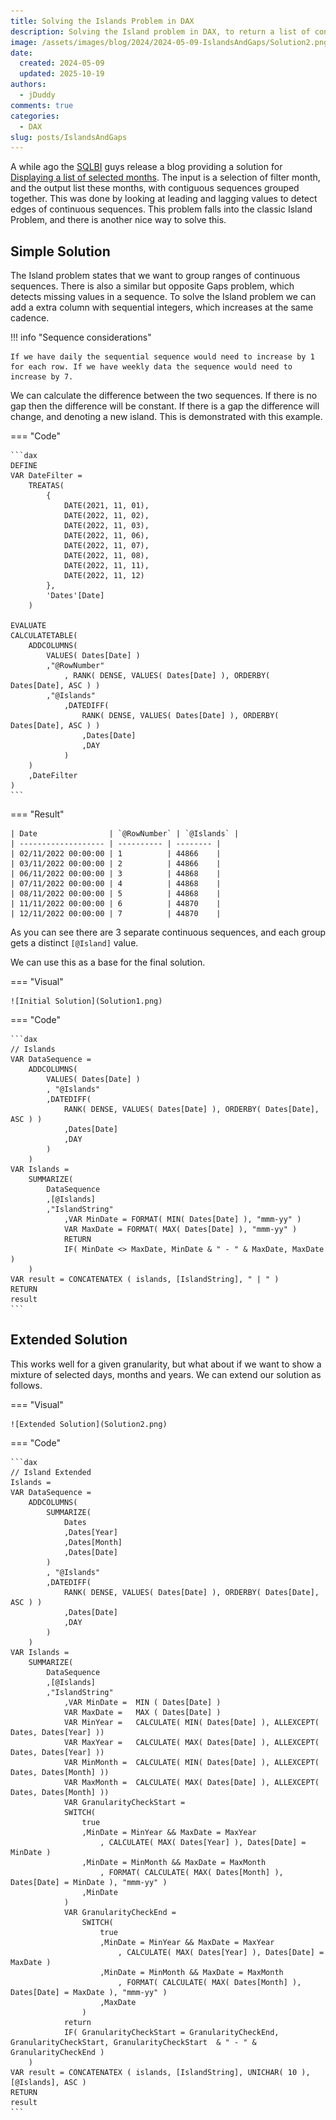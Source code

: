 ```yaml
---
title: Solving the Islands Problem in DAX
description: Solving the Island problem in DAX, to return a list of continuous Dates
image: /assets/images/blog/2024/2024-05-09-IslandsAndGaps/Solution2.png
date:
  created: 2024-05-09
  updated: 2025-10-19
authors:
  - jDuddy
comments: true
categories:
  - DAX
slug: posts/IslandsAndGaps
---
```


A while ago the [SQLBI](https://www.sqlbi.com/) guys release a blog providing a solution for [Displaying a list of selected months](https://www.sqlbi.com/blog/alberto/2018/12/20/displaying-a-list-of-selected-months/). The input is a selection of filter month, and the output list these months, with contiguous sequences grouped together. This was done by looking at leading and lagging values to detect edges of continuous sequences. This problem falls into the classic Island Problem, and there is another nice way to solve this.

## Simple Solution

The Island problem states that we want to group ranges of continuous sequences. There is also a similar but opposite Gaps problem, which detects missing values in a sequence. To solve the Island problem we can add a extra column with sequential integers, which increases at the same cadence. 

!!! info "Sequence considerations"
		
	If we have daily the sequential sequence would need to increase by 1 for each row. If we have weekly data the sequence would need to increase by 7. 

We can calculate the difference between the two sequences. If there is no gap then the difference will be constant. If there is a gap the difference will change, and denoting a new island. This is demonstrated with this example.

=== "Code"

	```dax
	DEFINE 
	VAR DateFilter = 
		TREATAS(
			{
				DATE(2021, 11, 01),
				DATE(2022, 11, 02),
				DATE(2022, 11, 03),
				DATE(2022, 11, 06),
				DATE(2022, 11, 07),
				DATE(2022, 11, 08),
				DATE(2022, 11, 11),
				DATE(2022, 11, 12)	
			},
			'Dates'[Date]
		)

	EVALUATE
	CALCULATETABLE(
		ADDCOLUMNS(
			VALUES( Dates[Date] )
			,"@RowNumber"
				, RANK( DENSE, VALUES( Dates[Date] ), ORDERBY( Dates[Date], ASC ) )
			,"@Islands"
				,DATEDIFF(
					RANK( DENSE, VALUES( Dates[Date] ), ORDERBY( Dates[Date], ASC ) )
					,Dates[Date]
					,DAY 
				)
		)
		,DateFilter
	)
	```
=== "Result"

	| Date                | `@RowNumber` | `@Islands` |
	| ------------------- | ---------- | -------- |
	| 02/11/2022 00:00:00 | 1          | 44866    |
	| 03/11/2022 00:00:00 | 2          | 44866    |
	| 06/11/2022 00:00:00 | 3          | 44868    |
	| 07/11/2022 00:00:00 | 4          | 44868    |
	| 08/11/2022 00:00:00 | 5          | 44868    |
	| 11/11/2022 00:00:00 | 6          | 44870    |
	| 12/11/2022 00:00:00 | 7          | 44870    |

As you can see there are 3 separate continuous sequences, and each group gets a distinct `[@Island]` value. 

We can use this as a base for the final solution. 

=== "Visual"

	![Initial Solution](Solution1.png)

=== "Code"

	```dax
	// Islands
	VAR DataSequence = 
		ADDCOLUMNS(
			VALUES( Dates[Date] )
			, "@Islands"
			,DATEDIFF(
				RANK( DENSE, VALUES( Dates[Date] ), ORDERBY( Dates[Date], ASC ) )
				,Dates[Date]
				,DAY 
			)
		)
	VAR Islands =	
		SUMMARIZE(
			DataSequence
			,[@Islands]
			,"IslandString"
				,VAR MinDate = FORMAT( MIN( Dates[Date] ), "mmm-yy" )
				VAR MaxDate = FORMAT( MAX( Dates[Date] ), "mmm-yy" )
				RETURN
				IF( MinDate <> MaxDate, MinDate & " - " & MaxDate, MaxDate )
		)
	VAR result = CONCATENATEX ( islands, [IslandString], " | " )
	RETURN
	result
	```

## Extended Solution

This works well for a given granularity, but what about if we want to show a mixture of selected days, months and years. We can extend our solution as follows.

=== "Visual"

	![Extended Solution](Solution2.png)

=== "Code"

	```dax
	// Island Extended
	Islands = 
	VAR DataSequence = 
		ADDCOLUMNS(
			SUMMARIZE(
				Dates
				,Dates[Year]
				,Dates[Month]
				,Dates[Date]
			)
			, "@Islands"
			,DATEDIFF(
				RANK( DENSE, VALUES( Dates[Date] ), ORDERBY( Dates[Date], ASC ) )
				,Dates[Date]
				,DAY 
			)
		)
	VAR Islands =	
		SUMMARIZE(
			DataSequence
			,[@Islands]
			,"IslandString"
				,VAR MinDate =  MIN ( Dates[Date] )
				VAR MaxDate =   MAX ( Dates[Date] )
				VAR MinYear = 	CALCULATE( MIN( Dates[Date] ), ALLEXCEPT( Dates, Dates[Year] ))
				VAR MaxYear = 	CALCULATE( MAX( Dates[Date] ), ALLEXCEPT( Dates, Dates[Year] ))
				VAR MinMonth =  CALCULATE( MIN( Dates[Date] ), ALLEXCEPT( Dates, Dates[Month] ))
				VAR MaxMonth =  CALCULATE( MAX( Dates[Date] ), ALLEXCEPT( Dates, Dates[Month] ))
				VAR GranularityCheckStart = 
				SWITCH(
					true
					,MinDate = MinYear && MaxDate = MaxYear
						, CALCULATE( MAX( Dates[Year] ), Dates[Date] = MinDate )
					,MinDate = MinMonth && MaxDate = MaxMonth
						, FORMAT( CALCULATE( MAX( Dates[Month] ), Dates[Date] = MinDate ), "mmm-yy" )
					,MinDate
				)
				VAR GranularityCheckEnd = 
					SWITCH(
						true
						,MinDate = MinYear && MaxDate = MaxYear
							, CALCULATE( MAX( Dates[Year] ), Dates[Date] = MaxDate )
						,MinDate = MinMonth && MaxDate = MaxMonth
							, FORMAT( CALCULATE( MAX( Dates[Month] ), Dates[Date] = MaxDate ), "mmm-yy" )
						,MaxDate
					)
				return
				IF( GranularityCheckStart = GranularityCheckEnd, GranularityCheckStart, GranularityCheckStart  & " - " & GranularityCheckEnd )
		)
	VAR result = CONCATENATEX ( islands, [IslandString], UNICHAR( 10 ), [@Islands], ASC )
	RETURN
	result
	```